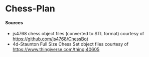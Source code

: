# Chess-Plan

#### Sources

- js4768 chess object files (converted to STL format) courtesy of https://github.com/js4768/ChessBot
- 4d-Staunton Full Size Chess Set object files courtesy of https://www.thingiverse.com/thing:40605